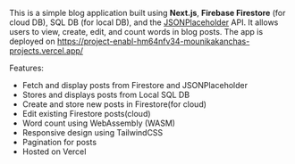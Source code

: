 This is a simple blog application built using **Next.js**, **Firebase Firestore** (for cloud DB), SQL DB (for local DB), and the [JSONPlaceholder](https://jsonplaceholder.typicode.com/posts) API. 
It allows users to view, create, edit, and count words in blog posts. 
The app is deployed on https://project-enabl-hm64nfv34-mounikakanchas-projects.vercel.app/

Features:
- Fetch and display posts from Firestore and JSONPlaceholder
- Stores and displays posts from Local SQL DB
- Create and store new posts in Firestore(for cloud)
- Edit existing Firestore posts(cloud)
- Word count using WebAssembly (WASM)
- Responsive design using TailwindCSS
- Pagination for posts
- Hosted on Vercel

  
